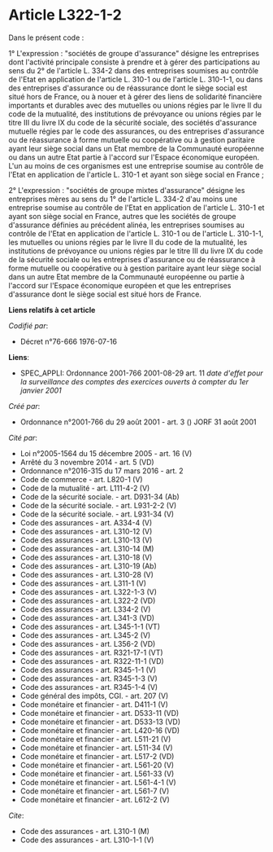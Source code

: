 # Article L322-1-2

Dans le présent code :

1° L'expression : "sociétés de groupe d'assurance" désigne les entreprises dont l'activité principale consiste à prendre et à
gérer des participations au sens du 2° de l'article L. 334-2 dans des entreprises soumises au contrôle de l'Etat en
application de l'article L. 310-1 ou de l'article L. 310-1-1, ou dans des entreprises d'assurance ou de réassurance dont le
siège social est situé hors de France, ou à nouer et à gérer des liens de solidarité financière importants et durables avec
des mutuelles ou unions régies par le livre II du code de la mutualité, des institutions de prévoyance ou unions régies par
le titre III du livre IX du code de la sécurité sociale, des sociétés d'assurance mutuelle régies par le code des assurances,
ou des entreprises d'assurance ou de réassurance à forme mutuelle ou coopérative ou à gestion paritaire ayant leur siège
social dans un Etat membre de la Communauté européenne ou dans un autre Etat partie à l'accord sur l'Espace économique
européen. L'un au moins de ces organismes est une entreprise soumise au contrôle de l'Etat en application de l'article L.
310-1 et ayant son siège social en France ;

2° L'expression : "sociétés de groupe mixtes d'assurance" désigne les entreprises mères au sens du 1° de l'article L. 334-2
d'au moins une entreprise soumise au contrôle de l'Etat en application de l'article L. 310-1 et ayant son siège social en
France, autres que les sociétés de groupe d'assurance définies au précédent alinéa, les entreprises soumises au contrôle de
l'Etat en application de l'article L. 310-1 ou de l'article L. 310-1-1, les mutuelles ou unions régies par le livre II du
code de la mutualité, les institutions de prévoyance ou unions régies par le titre III du livre IX du code de la sécurité
sociale ou les entreprises d'assurance ou de réassurance à forme mutuelle ou coopérative ou à gestion paritaire ayant leur
siège social dans un autre Etat membre de la Communauté européenne ou partie à l'accord sur l'Espace économique européen et
que les entreprises d'assurance dont le siège social est situé hors de France.

**Liens relatifs à cet article**

_Codifié par_:

  - Décret n°76-666 1976-07-16

**Liens**:

  - SPEC_APPLI: Ordonnance 2001-766 2001-08-29 art. 11 *date d'effet pour la surveillance des comptes des exercices ouverts à compter du 1er janvier 2001*

_Créé par_:

  - Ordonnance n°2001-766 du 29 août 2001 - art. 3 () JORF 31 août 2001

_Cité par_:

  - Loi n°2005-1564 du 15 décembre 2005 - art. 16 (V)
  - Arrêté du 3 novembre 2014 - art. 5 (VD)
  - Ordonnance n°2016-315 du 17 mars 2016 - art. 2
  - Code de commerce - art. L820-1 (V)
  - Code de la mutualité - art. L111-4-2 (V)
  - Code de la sécurité sociale. - art. D931-34 (Ab)
  - Code de la sécurité sociale. - art. L931-2-2 (V)
  - Code de la sécurité sociale. - art. L931-34 (V)
  - Code des assurances - art. A334-4 (V)
  - Code des assurances - art. L310-12 (V)
  - Code des assurances - art. L310-13 (V)
  - Code des assurances - art. L310-14 (M)
  - Code des assurances - art. L310-18 (V)
  - Code des assurances - art. L310-19 (Ab)
  - Code des assurances - art. L310-28 (V)
  - Code des assurances - art. L311-1 (V)
  - Code des assurances - art. L322-1-3 (V)
  - Code des assurances - art. L322-2 (VD)
  - Code des assurances - art. L334-2 (V)
  - Code des assurances - art. L341-3 (VD)
  - Code des assurances - art. L345-1-1 (VT)
  - Code des assurances - art. L345-2 (V)
  - Code des assurances - art. L356-2 (VD)
  - Code des assurances - art. R321-17-1 (VT)
  - Code des assurances - art. R322-11-1 (VD)
  - Code des assurances - art. R345-1-1 (V)
  - Code des assurances - art. R345-1-3 (V)
  - Code des assurances - art. R345-1-4 (V)
  - Code général des impôts, CGI. - art. 207 (V)
  - Code monétaire et financier - art. D411-1 (V)
  - Code monétaire et financier - art. D533-11 (VD)
  - Code monétaire et financier - art. D533-13 (VD)
  - Code monétaire et financier - art. L420-16 (VD)
  - Code monétaire et financier - art. L511-21 (V)
  - Code monétaire et financier - art. L511-34 (V)
  - Code monétaire et financier - art. L517-2 (VD)
  - Code monétaire et financier - art. L561-20 (V)
  - Code monétaire et financier - art. L561-33 (V)
  - Code monétaire et financier - art. L561-4-1 (V)
  - Code monétaire et financier - art. L561-7 (V)
  - Code monétaire et financier - art. L612-2 (V)

_Cite_:

  - Code des assurances - art. L310-1 (M)
  - Code des assurances - art. L310-1-1 (V)
